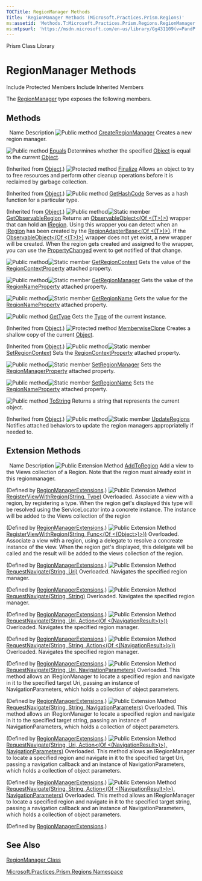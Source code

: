 ```yaml
---
TOCTitle: RegionManager Methods
Title: 'RegionManager Methods (Microsoft.Practices.Prism.Regions)'
ms:assetid: 'Methods.T:Microsoft.Practices.Prism.Regions.RegionManager'
ms:mtpsurl: 'https://msdn.microsoft.com/en-us/library/Gg431109(v=PandP.50)'
---
```


Prism Class Library

RegionManager Methods
=====================

Include Protected Members
Include Inherited Members

The [RegionManager](https://msdn.microsoft.com/t:microsoft.practices.prism.regions.regionmanager) type exposes the following members.

Methods
-------

<span id="methodTableToggle"></span>
 
Name
Description
![](https://msdn.microsoft.com/en-us/Gg431109.pubmethod(en-us,PandP.50).gif "Public method")
[CreateRegionManager](https://msdn.microsoft.com/m:microsoft.practices.prism.regions.regionmanager.createregionmanager)
Creates a new region manager.

![](https://msdn.microsoft.com/en-us/Gg431109.pubmethod(en-us,PandP.50).gif "Public method")
[Equals](http://msdn2.microsoft.com/en-us/library/bsc2ak47)
Determines whether the specified [Object](http://msdn2.microsoft.com/en-us/library/e5kfa45b) is equal to the current [Object](http://msdn2.microsoft.com/en-us/library/e5kfa45b).

(Inherited from [Object](http://msdn2.microsoft.com/en-us/library/e5kfa45b).)
![](https://msdn.microsoft.com/en-us/Gg431109.protmethod(en-us,PandP.50).gif "Protected method")
[Finalize](http://msdn2.microsoft.com/en-us/library/4k87zsw7)
Allows an object to try to free resources and perform other cleanup operations before it is reclaimed by garbage collection.

(Inherited from [Object](http://msdn2.microsoft.com/en-us/library/e5kfa45b).)
![](https://msdn.microsoft.com/en-us/Gg431109.pubmethod(en-us,PandP.50).gif "Public method")
[GetHashCode](http://msdn2.microsoft.com/en-us/library/zdee4b3y)
Serves as a hash function for a particular type.

(Inherited from [Object](http://msdn2.microsoft.com/en-us/library/e5kfa45b).)
![](https://msdn.microsoft.com/en-us/Gg431109.pubmethod(en-us,PandP.50).gif "Public method")![](https://msdn.microsoft.com/en-us/Gg431109.static(en-us,PandP.50).gif "Static member")
[GetObservableRegion](https://msdn.microsoft.com/m:microsoft.practices.prism.regions.regionmanager.getobservableregion(system.windows.dependencyobject))
Returns an [ObservableObject&lt;(Of &lt;(T&gt;)&gt;)](https://msdn.microsoft.com/t:microsoft.practices.prism.observableobject%601) wrapper that can hold an [IRegion](https://msdn.microsoft.com/t:microsoft.practices.prism.regions.iregion). Using this wrapper you can detect when an [IRegion](https://msdn.microsoft.com/t:microsoft.practices.prism.regions.iregion) has been created by the [RegionAdapterBase&lt;(Of &lt;(T&gt;)&gt;)](https://msdn.microsoft.com/t:microsoft.practices.prism.regions.regionadapterbase%601). If the [ObservableObject&lt;(Of &lt;(T&gt;)&gt;)](https://msdn.microsoft.com/t:microsoft.practices.prism.observableobject%601) wrapper does not yet exist, a new wrapper will be created. When the region gets created and assigned to the wrapper, you can use the [PropertyChanged](https://msdn.microsoft.com/e:microsoft.practices.prism.observableobject%601.propertychanged) event to get notified of that change.

![](https://msdn.microsoft.com/en-us/Gg431109.pubmethod(en-us,PandP.50).gif "Public method")![](https://msdn.microsoft.com/en-us/Gg431109.static(en-us,PandP.50).gif "Static member")
[GetRegionContext](https://msdn.microsoft.com/m:microsoft.practices.prism.regions.regionmanager.getregioncontext(system.windows.dependencyobject))
Gets the value of the [RegionContextProperty](https://msdn.microsoft.com/f:microsoft.practices.prism.regions.regionmanager.regioncontextproperty) attached property.

![](https://msdn.microsoft.com/en-us/Gg431109.pubmethod(en-us,PandP.50).gif "Public method")![](https://msdn.microsoft.com/en-us/Gg431109.static(en-us,PandP.50).gif "Static member")
[GetRegionManager](https://msdn.microsoft.com/m:microsoft.practices.prism.regions.regionmanager.getregionmanager(system.windows.dependencyobject))
Gets the value of the [RegionNameProperty](https://msdn.microsoft.com/f:microsoft.practices.prism.regions.regionmanager.regionnameproperty) attached property.

![](https://msdn.microsoft.com/en-us/Gg431109.pubmethod(en-us,PandP.50).gif "Public method")![](https://msdn.microsoft.com/en-us/Gg431109.static(en-us,PandP.50).gif "Static member")
[GetRegionName](https://msdn.microsoft.com/m:microsoft.practices.prism.regions.regionmanager.getregionname(system.windows.dependencyobject))
Gets the value for the [RegionNameProperty](https://msdn.microsoft.com/f:microsoft.practices.prism.regions.regionmanager.regionnameproperty) attached property.

![](https://msdn.microsoft.com/en-us/Gg431109.pubmethod(en-us,PandP.50).gif "Public method")
[GetType](http://msdn2.microsoft.com/en-us/library/dfwy45w9)
Gets the [Type](http://msdn2.microsoft.com/en-us/library/42892f65) of the current instance.

(Inherited from [Object](http://msdn2.microsoft.com/en-us/library/e5kfa45b).)
![](https://msdn.microsoft.com/en-us/Gg431109.protmethod(en-us,PandP.50).gif "Protected method")
[MemberwiseClone](http://msdn2.microsoft.com/en-us/library/57ctke0a)
Creates a shallow copy of the current [Object](http://msdn2.microsoft.com/en-us/library/e5kfa45b).

(Inherited from [Object](http://msdn2.microsoft.com/en-us/library/e5kfa45b).)
![](https://msdn.microsoft.com/en-us/Gg431109.pubmethod(en-us,PandP.50).gif "Public method")![](https://msdn.microsoft.com/en-us/Gg431109.static(en-us,PandP.50).gif "Static member")
[SetRegionContext](https://msdn.microsoft.com/m:microsoft.practices.prism.regions.regionmanager.setregioncontext(system.windows.dependencyobject%2csystem.object))
Sets the [RegionContextProperty](https://msdn.microsoft.com/f:microsoft.practices.prism.regions.regionmanager.regioncontextproperty) attached property.

![](https://msdn.microsoft.com/en-us/Gg431109.pubmethod(en-us,PandP.50).gif "Public method")![](https://msdn.microsoft.com/en-us/Gg431109.static(en-us,PandP.50).gif "Static member")
[SetRegionManager](https://msdn.microsoft.com/m:microsoft.practices.prism.regions.regionmanager.setregionmanager(system.windows.dependencyobject%2cmicrosoft.practices.prism.regions.iregionmanager))
Sets the [RegionManagerProperty](https://msdn.microsoft.com/f:microsoft.practices.prism.regions.regionmanager.regionmanagerproperty) attached property.

![](https://msdn.microsoft.com/en-us/Gg431109.pubmethod(en-us,PandP.50).gif "Public method")![](https://msdn.microsoft.com/en-us/Gg431109.static(en-us,PandP.50).gif "Static member")
[SetRegionName](https://msdn.microsoft.com/m:microsoft.practices.prism.regions.regionmanager.setregionname(system.windows.dependencyobject%2csystem.string))
Sets the [RegionNameProperty](https://msdn.microsoft.com/f:microsoft.practices.prism.regions.regionmanager.regionnameproperty) attached property.

![](https://msdn.microsoft.com/en-us/Gg431109.pubmethod(en-us,PandP.50).gif "Public method")
[ToString](http://msdn2.microsoft.com/en-us/library/7bxwbwt2)
Returns a string that represents the current object.

(Inherited from [Object](http://msdn2.microsoft.com/en-us/library/e5kfa45b).)
![](https://msdn.microsoft.com/en-us/Gg431109.pubmethod(en-us,PandP.50).gif "Public method")![](https://msdn.microsoft.com/en-us/Gg431109.static(en-us,PandP.50).gif "Static member")
[UpdateRegions](https://msdn.microsoft.com/m:microsoft.practices.prism.regions.regionmanager.updateregions)
Notifies attached behaviors to update the region managers appropriatelly if needed to.

Extension Methods
-----------------

<span id="extensionMethodTableToggle"></span>
 
Name
Description
![](https://msdn.microsoft.com/en-us/Gg431109.pubextension(en-us,PandP.50).gif "Public Extension Method")
[AddToRegion](https://msdn.microsoft.com/m:microsoft.practices.prism.regions.regionmanagerextensions.addtoregion(microsoft.practices.prism.regions.iregionmanager%2csystem.string%2csystem.object))
Add a view to the Views collection of a Region. Note that the region must already exist in this regionmanager.

(Defined by [RegionManagerExtensions](https://msdn.microsoft.com/t:microsoft.practices.prism.regions.regionmanagerextensions).)
![](https://msdn.microsoft.com/en-us/Gg431109.pubextension(en-us,PandP.50).gif "Public Extension Method")
[RegisterViewWithRegion(String, Type)](https://msdn.microsoft.com/m:microsoft.practices.prism.regions.regionmanagerextensions.registerviewwithregion(microsoft.practices.prism.regions.iregionmanager%2csystem.string%2csystem.type))
Overloaded.
Associate a view with a region, by registering a type. When the region get's displayed this type will be resolved using the ServiceLocator into a concrete instance. The instance will be added to the Views collection of the region

(Defined by [RegionManagerExtensions](https://msdn.microsoft.com/t:microsoft.practices.prism.regions.regionmanagerextensions).)
![](https://msdn.microsoft.com/en-us/Gg431109.pubextension(en-us,PandP.50).gif "Public Extension Method")
[RegisterViewWithRegion(String, Func&lt;(Of &lt;(Object&gt;)&gt;))](https://msdn.microsoft.com/m:microsoft.practices.prism.regions.regionmanagerextensions.registerviewwithregion(microsoft.practices.prism.regions.iregionmanager%2csystem.string%2csystem.func%7bsystem.object%7d))
Overloaded.
Associate a view with a region, using a delegate to resolve a concreate instance of the view. When the region get's displayed, this delelgate will be called and the result will be added to the views collection of the region.

(Defined by [RegionManagerExtensions](https://msdn.microsoft.com/t:microsoft.practices.prism.regions.regionmanagerextensions).)
![](https://msdn.microsoft.com/en-us/Gg431109.pubextension(en-us,PandP.50).gif "Public Extension Method")
[RequestNavigate(String, Uri)](https://msdn.microsoft.com/m:microsoft.practices.prism.regions.regionmanagerextensions.requestnavigate(microsoft.practices.prism.regions.iregionmanager%2csystem.string%2csystem.uri))
Overloaded.
Navigates the specified region manager.

(Defined by [RegionManagerExtensions](https://msdn.microsoft.com/t:microsoft.practices.prism.regions.regionmanagerextensions).)
![](https://msdn.microsoft.com/en-us/Gg431109.pubextension(en-us,PandP.50).gif "Public Extension Method")
[RequestNavigate(String, String)](https://msdn.microsoft.com/m:microsoft.practices.prism.regions.regionmanagerextensions.requestnavigate(microsoft.practices.prism.regions.iregionmanager%2csystem.string%2csystem.string))
Overloaded.
Navigates the specified region manager.

(Defined by [RegionManagerExtensions](https://msdn.microsoft.com/t:microsoft.practices.prism.regions.regionmanagerextensions).)
![](https://msdn.microsoft.com/en-us/Gg431109.pubextension(en-us,PandP.50).gif "Public Extension Method")
[RequestNavigate(String, Uri, Action&lt;(Of &lt;(NavigationResult&gt;)&gt;))](https://msdn.microsoft.com/m:microsoft.practices.prism.regions.regionmanagerextensions.requestnavigate(microsoft.practices.prism.regions.iregionmanager%2csystem.string%2csystem.uri%2csystem.action%7bmicrosoft.practices.prism.regions.navigationresult%7d))
Overloaded.
Navigates the specified region manager.

(Defined by [RegionManagerExtensions](https://msdn.microsoft.com/t:microsoft.practices.prism.regions.regionmanagerextensions).)
![](https://msdn.microsoft.com/en-us/Gg431109.pubextension(en-us,PandP.50).gif "Public Extension Method")
[RequestNavigate(String, String, Action&lt;(Of &lt;(NavigationResult&gt;)&gt;))](https://msdn.microsoft.com/m:microsoft.practices.prism.regions.regionmanagerextensions.requestnavigate(microsoft.practices.prism.regions.iregionmanager%2csystem.string%2csystem.string%2csystem.action%7bmicrosoft.practices.prism.regions.navigationresult%7d))
Overloaded.
Navigates the specified region manager.

(Defined by [RegionManagerExtensions](https://msdn.microsoft.com/t:microsoft.practices.prism.regions.regionmanagerextensions).)
![](https://msdn.microsoft.com/en-us/Gg431109.pubextension(en-us,PandP.50).gif "Public Extension Method")
[RequestNavigate(String, Uri, NavigationParameters)](https://msdn.microsoft.com/m:microsoft.practices.prism.regions.regionmanagerextensions.requestnavigate(microsoft.practices.prism.regions.iregionmanager%2csystem.string%2csystem.uri%2cmicrosoft.practices.prism.regions.navigationparameters))
Overloaded.
This method allows an IRegionManager to locate a specified region and navigate in it to the specified target Uri, passing an instance of NavigationParameters, which holds a collection of object parameters.

(Defined by [RegionManagerExtensions](https://msdn.microsoft.com/t:microsoft.practices.prism.regions.regionmanagerextensions).)
![](https://msdn.microsoft.com/en-us/Gg431109.pubextension(en-us,PandP.50).gif "Public Extension Method")
[RequestNavigate(String, String, NavigationParameters)](https://msdn.microsoft.com/m:microsoft.practices.prism.regions.regionmanagerextensions.requestnavigate(microsoft.practices.prism.regions.iregionmanager%2csystem.string%2csystem.string%2cmicrosoft.practices.prism.regions.navigationparameters))
Overloaded.
This method allows an IRegionManager to locate a specified region and navigate in it to the specified target string, passing an instance of NavigationParameters, which holds a collection of object parameters.

(Defined by [RegionManagerExtensions](https://msdn.microsoft.com/t:microsoft.practices.prism.regions.regionmanagerextensions).)
![](https://msdn.microsoft.com/en-us/Gg431109.pubextension(en-us,PandP.50).gif "Public Extension Method")
[RequestNavigate(String, Uri, Action&lt;(Of &lt;(NavigationResult&gt;)&gt;), NavigationParameters)](https://msdn.microsoft.com/m:microsoft.practices.prism.regions.regionmanagerextensions.requestnavigate(microsoft.practices.prism.regions.iregionmanager%2csystem.string%2csystem.uri%2csystem.action%7bmicrosoft.practices.prism.regions.navigationresult%7d%2cmicrosoft.practices.prism.regions.navigationparameters))
Overloaded.
This method allows an IRegionManager to locate a specified region and navigate in it to the specified target Uri, passing a navigation callback and an instance of NavigationParameters, which holds a collection of object parameters.

(Defined by [RegionManagerExtensions](https://msdn.microsoft.com/t:microsoft.practices.prism.regions.regionmanagerextensions).)
![](https://msdn.microsoft.com/en-us/Gg431109.pubextension(en-us,PandP.50).gif "Public Extension Method")
[RequestNavigate(String, String, Action&lt;(Of &lt;(NavigationResult&gt;)&gt;), NavigationParameters)](https://msdn.microsoft.com/m:microsoft.practices.prism.regions.regionmanagerextensions.requestnavigate(microsoft.practices.prism.regions.iregionmanager%2csystem.string%2csystem.string%2csystem.action%7bmicrosoft.practices.prism.regions.navigationresult%7d%2cmicrosoft.practices.prism.regions.navigationparameters))
Overloaded.
This method allows an IRegionManager to locate a specified region and navigate in it to the specified target string, passing a navigation callback and an instance of NavigationParameters, which holds a collection of object parameters.

(Defined by [RegionManagerExtensions](https://msdn.microsoft.com/t:microsoft.practices.prism.regions.regionmanagerextensions).)

See Also
--------

<span id="seeAlsoToggle"></span>
[RegionManager Class](https://msdn.microsoft.com/t:microsoft.practices.prism.regions.regionmanager)

[Microsoft.Practices.Prism.Regions Namespace](https://msdn.microsoft.com/n:microsoft.practices.prism.regions)
